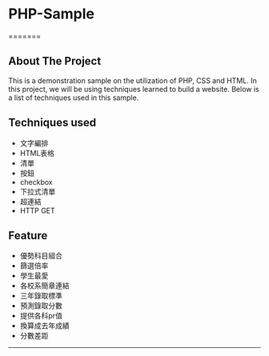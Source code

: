 # PHP-Sample


=======
## About The Project
This is a demonstration sample on the utilization of PHP, CSS and HTML. In this project, we will be using techniques learned to build a website. 
Below is a list of techniques used in this sample.
## Techniques used
* 文字編排
* HTML表格
* 清單
* 按鈕
* checkbox
* 下拉式清單
* 超連結
* HTTP GET
## Feature
* 優勢科目組合
* 篩選倍率
* 學生最愛
* 各校系簡章連結
* 三年錄取標準
* 預測錄取分數
* 提供各科pr值
* 換算成去年成績
* 分數差距
<hr>

